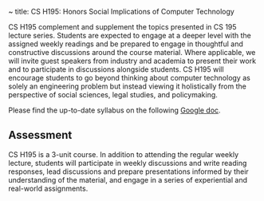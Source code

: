 ~ title: CS H195: Honors Social Implications of Computer Technology

CS H195 complement and supplement the topics presented in CS 195 lecture series. Students are expected to engage at a deeper level with the assigned weekly readings and be prepared to engage in thoughtful and constructive discussions around the course material. Where applicable, we will invite guest speakers from industry and academia to present their work and to participate in discussions alongside students. CS H195 will encourage students to go beyond thinking about computer technology as solely an engineering problem but instead viewing it holistically from the perspective of social sciences, legal studies, and policymaking. 

Please find the up-to-date syllabus on the following [Google doc](https://docs.google.com/document/d/153nARenWjztDxAp_43cWXcWf210nib0j8LVJBpZXOD0/edit?usp=sharing).

Assessment
---------------
CS H195 is a 3-unit course. In addition to attending the regular weekly lecture, students will participate in weekly discussions and write reading responses, lead discussions and prepare presentations informed by their understanding of the material, and engage in a series of experiential and real-world assignments.
